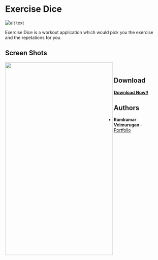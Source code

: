 # Exercise Dice

![alt text](https://lh3.googleusercontent.com/wNDDIeZXnLykFC1NLgujHAGh_43YSYlNAkhurthA-3EG2IxUNRwfgPxBxpCmutaj8Gk=s180-rw)

Exercise Dice is a workout application which would pick you the exercise and the repetations for you.

## Screen Shots

<img align="left" width="350" height="625" src="https://lh3.googleusercontent.com/ANAGOpYS_OicN67fVLHrZlECeGKlij-mdJTaerzQxFGqMICKLBPoVoCgJlpzOFFuxws=w1536-h754-rw">
</br>

## Download
<strong>
<a href="https://play.google.com/store/apps/details?id=com.dija.excercisedice">Download Now!!</a>
</strong>

## Authors

* **Ramkumar Velmurugan** - <a href="http://www.spkdroid.com/CV/">Portfolio</a>
